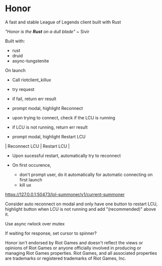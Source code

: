 # Honor
A fast and stable League of Legends client built with Rust 

*"Honor is the **Rust** on a dull blade"* ~ Sivir

Built with:
- rust
- druid
- async-tungstenite

On launch
- Call riotclient_killux

- try request
- if fail, return err result
- prompt modal, highlight Reconnect

- upon trying to connect, check if the LCU is running
- if LCU is not running, return err result
- prompt modal, highlight Restart LCU

| Reconnect LCU | Restart LCU |

- Upon sucessful restart, automatically try to reconnect

- On first occurence,
    - don't prompt user, do it automatically for automatic connecting on first launch
    - kill ux

https://127.0.0.1:50473/lol-summoner/v1/current-summoner


Consider auto reconnect on modal and only have one button to restart LCU, highlight button when LCU is not running and add "(recommended)" above it.

Use async rwlock over mutex

If waiting for response, set cursor to spinner?

Honor isn't endorsed by Riot Games and doesn't reflect the views or opinions of Riot Games or anyone officially involved in producing or managing Riot Games properties. Riot Games, and all associated properties are trademarks or registered trademarks of Riot Games, Inc.
